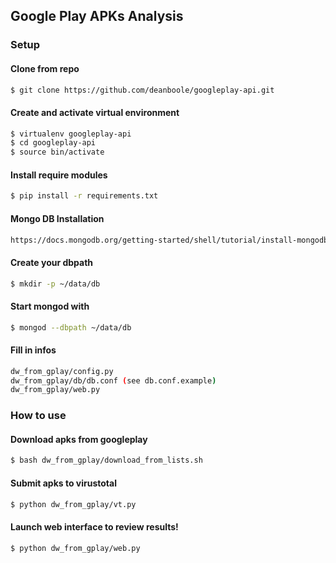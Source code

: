 ## Google Play APKs Analysis

### Setup

#### Clone from repo
```bash
$ git clone https://github.com/deanboole/googleplay-api.git
```

#### Create and activate virtual environment
```bash
$ virtualenv googleplay-api
$ cd googleplay-api
$ source bin/activate
```

#### Install require modules
```bash
$ pip install -r requirements.txt
```

#### Mongo DB Installation
```bash
https://docs.mongodb.org/getting-started/shell/tutorial/install-mongodb-on-ubuntu/
```

#### Create your dbpath
```bash
$ mkdir -p ~/data/db
```

#### Start mongod with
```bash
$ mongod --dbpath ~/data/db
```

#### Fill in infos
```bash
dw_from_gplay/config.py
dw_from_gplay/db/db.conf (see db.conf.example)
dw_from_gplay/web.py
```

### How to use

#### Download apks from googleplay
```bash
$ bash dw_from_gplay/download_from_lists.sh
```

#### Submit apks to virustotal
```bash
$ python dw_from_gplay/vt.py
```

#### Launch web interface to review results!
```bash
$ python dw_from_gplay/web.py
```


